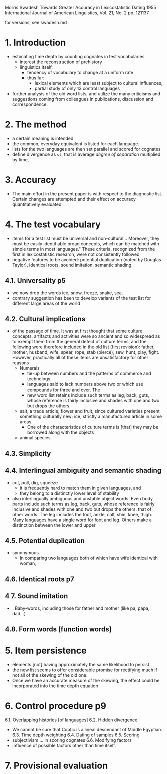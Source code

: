 Morris Swadesh
Towards Greater Accuracy in Lexicostatistic Dating
1955 International Journal of American Linguistics, Vol. 21, No. 2 pp. 121137

for versions, see swadesh.md

# 1. Introduction

* estimating time depth by counting cognates in test vocabularies
  * interest the reconstruction of prehistory
  * linguistics itself,
    * tendency of vocabulary to change at a uniform rate
    * thus far:
      * lexical elements which are least subject to cultural influences,
      * partial study of only 13 control languages
* further analysis of the old word lists, and utilize the many criticisms and
  suggestions coming from colleagues in publications, discussion and
  correspondence.

# 2. The method

* a certain meaning is intended
* the common, everyday equivalent is listed for each language.
* lists for the two languages are then set parallel and scored for cognates
* define divergence as `st`, that is average _degree of separation_ multiplied by time,

# 3. Accuracy

* The main effort in the present paper is with respect to the diagnostic list.
  Certain changes are attempted and their effect on accuracy quantitatively
  evaluated

# 4. The test vocabulary

* items for a test list must be universal and non-cultural... Moreover, they
  must be easily identifiable broad concepts, which can be matched with
  simple terms in most languages."  These criteria, recognized from the first
  in lexicostatistic research, were not consistently followed
* negative features to be avoided: potential duplication (noted by Douglas
  Taylor), identical roots, sound imitation, semantic shading.

## 4.1. Universality p5

* we now drop the words ice, snow, freeze, snake, sea.
* contrary suggestion has been to develop variants of the test list for
  different large areas of the world

## 4.2. Cultural implications

* of the passage of time. It was at first thought that some culture concepts,
  artifacts and activities were so ancient and so widespread as to exempt them
  from the general defect of culture terms, and the following were therefore
  included in the old list (first revision): father, mother, husband, wife,
  spear, rope, stab (pierce), sew, hunt, play, fight. However, practically
  all of these items are unsatisfactory for other reasons
  * Numerals
    * tie-up between numbers and the patterns of commerce and technology.
    * languages said to lack numbers above two or which use compounds for three
      and over. The
    * new word list retains include such terms as leg, back, guts, whose
      reference is fairly inclusive and shades with one and two but drops the
      others.
  * salt, a trade article; flower and fruit, since cultured varieties present
    something culturally new; ice, strictly a manufactured article in some
    areas.
    * One of the characteristics of culture terms is [that] they may be
      borrowed along with the objects
  * animal species

## 4.3. Simplicity

## 4.4. Interlingual ambiguity and semantic shading

* cut, pull, dig, squeeze
  * it is frequently hard to match them in given languages, and
  * they belong to a distinctly lower level of stability
* also interlingually ambiguous and unstable object words. Even body parts
  include such terms as leg, back, guts, whose reference is fairly inclusive
  and shades with one and two but drops the others.  that of other words. The
  leg includes the foot, ankle, calf, shin, knee, thigh. Many languages have a
  single word for foot and leg. Others make a distinction between the lower and
  upper

## 4.5. Potential duplication

* synonymous.
  * In comparing two languages both of which have wife identical with woman,

## 4.6. Identical roots p7

## 4 7. Sound imitation

* . Baby-words, including those for father and mother (like pa, papa, dad...)

## 4.8. Form words [function words]

# 5. Item persistence

* elements [not] having approximately the same likelihood to persist
* the new list seems to offer considerable promise for rectifying much if not
  all of the skewing of the old one.
* Once we have an accurate measure of the skewing, the effect could be
  incorporated into the time depth equation

# 6. Control procedure p9

6.1. Overlapping histories [of languages]
6.2. Hidden divergence
  * We cannot be sure that Coptic is a lineal descendant of Middle Egyptian.
6.3. Time depth weighting
6.4. Dating of samples
6.5. Scoring
  * subjectivism ... in scoring cognates
6.6. Modifying factors
  * influence of possible factors other than time itself.

# 7. Provisional evaluation
